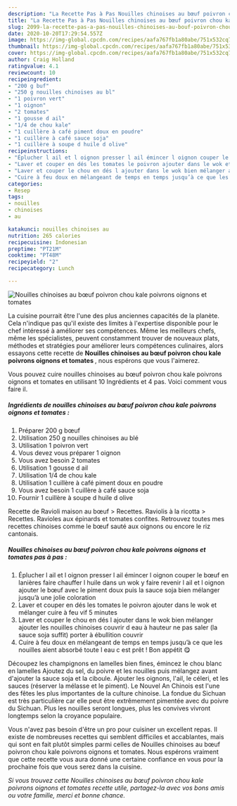 ```yaml
---
description: "La Recette Pas à Pas Nouilles chinoises au bœuf poivron chou kale poivrons oignons et tomates"
title: "La Recette Pas à Pas Nouilles chinoises au bœuf poivron chou kale poivrons oignons et tomates"
slug: 2099-la-recette-pas-a-pas-nouilles-chinoises-au-bouf-poivron-chou-kale-poivrons-oignons-et-tomates
date: 2020-10-20T17:29:54.557Z
image: https://img-global.cpcdn.com/recipes/aafa767fb1a80abe/751x532cq70/nouilles-chinoises-au-boeuf-poivron-chou-kale-poivrons-oignons-et-tomates-photo-principale-de-la-recette.jpg
thumbnail: https://img-global.cpcdn.com/recipes/aafa767fb1a80abe/751x532cq70/nouilles-chinoises-au-boeuf-poivron-chou-kale-poivrons-oignons-et-tomates-photo-principale-de-la-recette.jpg
cover: https://img-global.cpcdn.com/recipes/aafa767fb1a80abe/751x532cq70/nouilles-chinoises-au-boeuf-poivron-chou-kale-poivrons-oignons-et-tomates-photo-principale-de-la-recette.jpg
author: Craig Holland
ratingvalue: 4.1
reviewcount: 10
recipeingredient:
- "200 g buf"
- "250 g nouilles chinoises au bl"
- "1 poivron vert"
- "1 oignon"
- "2 tomates"
- "1 gousse d ail"
- "1/4 de chou kale"
- "1 cuillère à café piment doux en poudre"
- "1 cuillère à café sauce soja"
- "1 cuillère à soupe d huile d olive"
recipeinstructions:
- "Éplucher l ail et l oignon presser l ail émincer l oignon couper le bœuf en lanières faire chauffer l huile dans un wok y faire revenir l ail et l oignon ajouter le bœuf avec le piment doux puis la sauce soja bien mélanger jusqu’à une jolie coloration"
- "Laver et couper en dés les tomates le poivron ajouter dans le wok et mélanger cuire à feu vif 5 minutes"
- "Laver et couper le chou en dés l ajouter dans le wok bien mélanger ajouter les nouilles chinoises couvrir d eau à hauteur ne pas saler (la sauce soja suffit) porter à ébullition couvrir"
- "Cuire à feu doux en mélangeant de temps en temps jusqu’à ce que les nouilles aient absorbé toute l eau c est prêt ! Bon appétit 😋"
categories:
- Resep
tags:
- nouilles
- chinoises
- au

katakunci: nouilles chinoises au 
nutrition: 265 calories
recipecuisine: Indonesian
preptime: "PT21M"
cooktime: "PT48M"
recipeyield: "2"
recipecategory: Lunch

---
```



![Nouilles chinoises au bœuf poivron chou kale poivrons oignons et tomates](https://img-global.cpcdn.com/recipes/aafa767fb1a80abe/751x532cq70/nouilles-chinoises-au-boeuf-poivron-chou-kale-poivrons-oignons-et-tomates-photo-principale-de-la-recette.jpg)

La cuisine pourrait être l'une des plus anciennes capacités de la planète. Cela n'indique pas qu'il existe des limites à l'expertise disponible pour le chef intéressé à améliorer ses compétences. Même les meilleurs chefs, même les spécialistes, peuvent constamment trouver de nouveaux plats, méthodes et stratégies pour améliorer leurs compétences culinaires, alors essayons cette recette de <strong> Nouilles chinoises au bœuf poivron chou kale poivrons oignons et tomates </strong>, nous espérons que vous l'aimerez.

<!--inarticleads1-->

Vous pouvez cuire nouilles chinoises au bœuf poivron chou kale poivrons oignons et tomates en utilisant 10 Ingrédients et 4 pas. Voici comment vous faire il.

##### Ingrédients de nouilles chinoises au bœuf poivron chou kale poivrons oignons et tomates :

1. Préparer 200 g bœuf
1. Utilisation 250 g nouilles chinoises au blé
1. Utilisation 1 poivron vert
1. Vous devez vous préparer 1 oignon
1. Vous avez besoin 2 tomates
1. Utilisation 1 gousse d ail
1. Utilisation 1/4 de chou kale
1. Utilisation 1 cuillère à café piment doux en poudre
1. Vous avez besoin 1 cuillère à café sauce soja
1. Fournir 1 cuillère à soupe d huile d olive


Recette de Ravioli maison au bœuf &gt; Recettes. Raviolis à la ricotta &gt; Recettes. Ravioles aux épinards et tomates confites. Retrouvez toutes mes recettes chinoises comme le bœuf sauté aux oignons ou encore le riz cantonais. 

<!--inarticleads2-->

##### Nouilles chinoises au bœuf poivron chou kale poivrons oignons et tomates pas à pas :

1. Éplucher l ail et l oignon presser l ail émincer l oignon couper le bœuf en lanières faire chauffer l huile dans un wok y faire revenir l ail et l oignon ajouter le bœuf avec le piment doux puis la sauce soja bien mélanger jusqu’à une jolie coloration
1. Laver et couper en dés les tomates le poivron ajouter dans le wok et mélanger cuire à feu vif 5 minutes
1. Laver et couper le chou en dés l ajouter dans le wok bien mélanger ajouter les nouilles chinoises couvrir d eau à hauteur ne pas saler (la sauce soja suffit) porter à ébullition couvrir
1. Cuire à feu doux en mélangeant de temps en temps jusqu’à ce que les nouilles aient absorbé toute l eau c est prêt ! Bon appétit 😋


Découpez les champignons en lamelles bien fines, émincez le chou blanc en lamelles Ajoutez du sel, du poivre et les nouilles puis mélangez avant d&#39;ajouter la sauce soja et la ciboule. Ajouter les oignons, l&#39;ail, le céleri, et les sauces (réserver la mélasse et le piment). Le Nouvel An Chinois est l&#39;une des fêtes les plus importantes de la culture chinoise. La fondue du Sichuan est très particulière car elle peut être extrêmement pimentée avec du poivre du Sichuan. Plus les nouilles seront longues, plus les convives vivront longtemps selon la croyance populaire. 

<!--inarticleads1-->

<p>
Vous n'avez pas besoin d'être un pro pour cuisiner un excellent repas. Il existe de nombreuses recettes qui semblent difficiles et accablantes, mais qui sont en fait plutôt simples parmi celles de Nouilles chinoises au bœuf poivron chou kale poivrons oignons et tomates. Nous espérons vraiment que cette recette vous aura donné une certaine confiance en vous pour la prochaine fois que vous serez dans la cuisine.
</p>

<p>
<i>Si vous trouvez cette Nouilles chinoises au bœuf poivron chou kale poivrons oignons et tomates recette utile, partagez-la avec vos bons amis ou votre famille, merci et bonne chance.</i>
</p>
